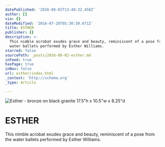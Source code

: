 ```yaml
---
datePublished: '2016-08-02T13:40:32.458Z'
author: []
via: {}
dateModified: '2016-07-28T05:30:30.071Z'
title: ESTHER
publisher: {}
description: >-
  This nimble acrobat exudes grace and beauty, reminiscent of a pose from the
  water ballets performed by Esther Williams.
starred: false
sourcePath: _posts/2016-08-02-esther.md
inFeed: true
hasPage: true
inNav: false
url: esther/index.html
_context: 'http://schema.org'
_type: Article

---
```

![Esther - bronze on black granite                                                                   17.5"h x 10.5"w x 8.25"d](https://s3-us-west-2.amazonaws.com/the-grid-img/p/cd097114efb9c823414c7052eceb7b85c085242c.jpg)

# **ESTHER**

This nimble acrobat exudes grace and beauty, reminiscent of a pose from the water ballets performed by Esther Williams.